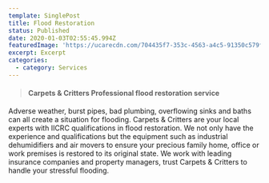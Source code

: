 ```yaml
---
template: SinglePost
title: Flood Restoration
status: Published
date: 2020-01-03T02:55:45.994Z
featuredImage: 'https://ucarecdn.com/704435f7-353c-4563-a4c5-91350c579f3e/'
excerpt: Excerpt
categories:
  - category: Services
---
```

> #### Carpets & Critters Professional flood restoration service

Adverse weather, burst pipes, bad plumbing, overflowing sinks and baths can all create a situation for flooding. Carpets & Critters are your local experts with IICRC qualifications in flood restoration. We not only have the experience and qualifications but the equipment such as industrial dehumidifiers and air movers to ensure your precious family home, office or work premises is restored to its original state. We work with leading insurance companies and property managers, trust Carpets & Critters to handle your stressful flooding.
